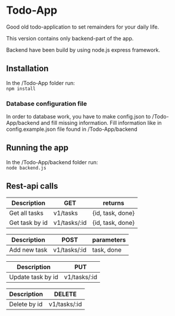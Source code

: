 # Todo-App
Good old todo-application to set remainders for your daily life.

This version contains only backend-part of the app.

Backend have been build by using node.js express framework.

## Installation

In the /Todo-App folder run:  
`npm install`

### Database configuration file
In order to database work, you have to make config.json to /Todo-App/backend and fill missing information.
Fill information like in config.example.json file found in /Todo-App/backend

## Running the app

In the /Todo-App/backend folder run:  
`node backend.js`




## Rest-api calls

Description |GET  |returns 
------------ | ------------ | ------- 
Get all tasks | v1/tasks   |   {id, task, done}                                                                                                                                                     
Get task by id | v1/tasks/:id   | {id, task, done} 

Description |POST| parameters 
------- | ------- |--- 
Add new task | v1/tasks/:id | task, done 

Description | PUT  
------------ | ---------
Update task by id | v1/tasks/:id   

Description | DELETE 
------- | ---- 
Delete by id | v1/tasks/:id 
